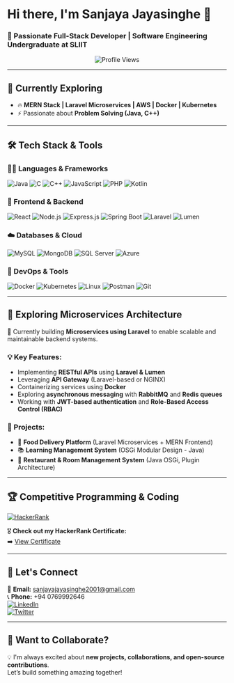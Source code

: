 # Hi there, I'm Sanjaya Jayasinghe 👋

### 🚀 Passionate Full-Stack Developer | Software Engineering Undergraduate at SLIIT

<p align="center">
  <img src="https://komarev.com/ghpvc/?username=sanjaya1105&label=Profile%20views&color=0e75b6&style=flat" alt="Profile Views" />
</p>

---

## 🌱 Currently Exploring  
- 🔥 **MERN Stack | Laravel Microservices | AWS | Docker | Kubernetes**  
- ⚡ Passionate about **Problem Solving (Java, C++)**

---

## 🛠️ Tech Stack & Tools  

### 🧑‍💻 Languages & Frameworks  
![Java](https://img.shields.io/badge/Java-ED8B00?style=for-the-badge&logo=java&logoColor=white)
![C](https://img.shields.io/badge/C-00599C?style=for-the-badge&logo=c&logoColor=white)
![C++](https://img.shields.io/badge/C%2B%2B-00599C?style=for-the-badge&logo=c%2B%2B&logoColor=white)
![JavaScript](https://img.shields.io/badge/JavaScript-F7DF1E?style=for-the-badge&logo=javascript&logoColor=black)
![PHP](https://img.shields.io/badge/PHP-777BB4?style=for-the-badge&logo=php&logoColor=white)
![Kotlin](https://img.shields.io/badge/Kotlin-0095D5?style=for-the-badge&logo=kotlin&logoColor=white)

### 🧩 Frontend & Backend  
![React](https://img.shields.io/badge/React-61DAFB?style=for-the-badge&logo=react&logoColor=black)
![Node.js](https://img.shields.io/badge/Node.js-43853D?style=for-the-badge&logo=node.js&logoColor=white)
![Express.js](https://img.shields.io/badge/Express.js-000000?style=for-the-badge&logo=express&logoColor=white)
![Spring Boot](https://img.shields.io/badge/Spring%20Boot-6DB33F?style=for-the-badge&logo=spring-boot&logoColor=white)
![Laravel](https://img.shields.io/badge/Laravel-F55247?style=for-the-badge&logo=laravel&logoColor=white)
![Lumen](https://img.shields.io/badge/Lumen-E74430?style=for-the-badge&logo=lumen&logoColor=white)

### ☁️ Databases & Cloud  
![MySQL](https://img.shields.io/badge/MySQL-005C84?style=for-the-badge&logo=mysql&logoColor=white)
![MongoDB](https://img.shields.io/badge/MongoDB-4EA94B?style=for-the-badge&logo=mongodb&logoColor=white)
![SQL Server](https://img.shields.io/badge/SQL%20Server-CC2927?style=for-the-badge&logo=microsoft-sql-server&logoColor=white)
![Azure](https://img.shields.io/badge/Microsoft%20Azure-0078D4?style=for-the-badge&logo=microsoft-azure&logoColor=white)

### 🧪 DevOps & Tools  
![Docker](https://img.shields.io/badge/Docker-2496ED?style=for-the-badge&logo=docker&logoColor=white)
![Kubernetes](https://img.shields.io/badge/Kubernetes-326CE5?style=for-the-badge&logo=kubernetes&logoColor=white)
![Linux](https://img.shields.io/badge/Linux-FCC624?style=for-the-badge&logo=linux&logoColor=black)
![Postman](https://img.shields.io/badge/Postman-FF6C37?style=for-the-badge&logo=postman&logoColor=white)
![Git](https://img.shields.io/badge/Git-F05032?style=for-the-badge&logo=git&logoColor=white)

---

## 🧩 Exploring Microservices Architecture  

🔗 Currently building **Microservices using Laravel** to enable scalable and maintainable backend systems.

### 💡 Key Features:
- Implementing **RESTful APIs** using **Laravel & Lumen**
- Leveraging **API Gateway** (Laravel-based or NGINX)
- Containerizing services using **Docker**
- Exploring **asynchronous messaging** with **RabbitMQ** and **Redis queues**
- Working with **JWT-based authentication** and **Role-Based Access Control (RBAC)**

### 🚧 Projects:
- 🛒 **Food Delivery Platform** (Laravel Microservices + MERN Frontend)
- 📚 **Learning Management System** (OSGi Modular Design - Java)
- 🍴 **Restaurant & Room Management System** (Java OSGi, Plugin Architecture)

---

## 🏆 Competitive Programming & Coding  
[![HackerRank](https://img.shields.io/badge/HackerRank-2EC866?style=for-the-badge&logo=hackerrank&logoColor=white)](https://www.hackerrank.com/certificates/c8dccb83be72)  

🎖️ **Check out my HackerRank Certificate:**  
➡️ [View Certificate](https://www.hackerrank.com/certificates/c8dccb83be72)

---

## 💬 Let's Connect  
📩 **Email:** sanjayajayasinghe2001@gmail.com  
📞 **Phone:** +94 0769992646  
[![LinkedIn](https://img.shields.io/badge/LinkedIn-0A66C2?style=for-the-badge&logo=linkedin&logoColor=white)](https://www.linkedin.com/in/sanjaya-jayasinghe-141537253/)  
[![Twitter](https://img.shields.io/badge/Twitter-1DA1F2?style=for-the-badge&logo=twitter&logoColor=white)](https://x.com/SanjayaJayasi14)  

---

## 🤝 Want to Collaborate?  
💡 I'm always excited about **new projects, collaborations, and open-source contributions**.  
Let’s build something amazing together!

